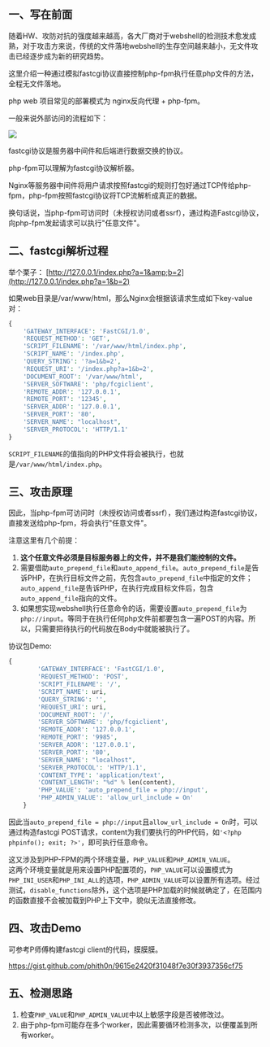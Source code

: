 一、写在前面
------

随着HW、攻防对抗的强度越来越高，各大厂商对于webshell的检测技术愈发成熟，对于攻击方来说，传统的文件落地webshell的生存空间越来越小，无文件攻击已经逐步成为新的研究趋势。

这里介绍一种通过模拟fastcgi协议直接控制php-fpm执行任意php文件的方法，全程无文件落地。

php web 项目常见的部署模式为 nginx反向代理 + php-fpm。

一般来说外部访问的流程如下：

[![](https://shs3.b.qianxin.com/attack_forum/2021/04/attach-8360cefd3394861f7959d891a2dc045029a047d2.png)](https://shs3.b.qianxin.com/attack_forum/2021/04/attach-8360cefd3394861f7959d891a2dc045029a047d2.png)

fastcgi协议是服务器中间件和后端进行数据交换的协议。

php-fpm可以理解为fastcgi协议解析器。

Nginx等服务器中间件将用户请求按照fastcgi的规则打包好通过TCP传给php-fpm，php-fpm按照fastcgi协议将TCP流解析成真正的数据。

换句话说，当php-fpm可访问时（未授权访问或者ssrf），通过构造Fastcgi协议，向php-fpm发起请求可以执行"任意文件"。

二、fastcgi解析过程
-------------

举个栗子： [http://127.0.0.1/index.php?a=1&amp;b=2](http://127.0.0.1/index.php?a=1&b=2)

如果web目录是/var/www/html，那么Nginx会根据该请求生成如下key-value对：

```php
{
    'GATEWAY_INTERFACE': 'FastCGI/1.0',
    'REQUEST_METHOD': 'GET',
    'SCRIPT_FILENAME': '/var/www/html/index.php',
    'SCRIPT_NAME': '/index.php',
    'QUERY_STRING': '?a=1&b=2',
    'REQUEST_URI': '/index.php?a=1&b=2',
    'DOCUMENT_ROOT': '/var/www/html',
    'SERVER_SOFTWARE': 'php/fcgiclient',
    'REMOTE_ADDR': '127.0.0.1',
    'REMOTE_PORT': '12345',
    'SERVER_ADDR': '127.0.0.1',
    'SERVER_PORT': '80',
    'SERVER_NAME': "localhost",
    'SERVER_PROTOCOL': 'HTTP/1.1'
}
```

`SCRIPT_FILENAME`的值指向的PHP文件将会被执行，也就是`/var/www/html/index.php`。

三、攻击原理
------

因此，当php-fpm可访问时（未授权访问或者ssrf），我们通过构造fastcgi协议，直接发送给php-fpm，将会执行"任意文件"。

注意这里有几个前提：

1. **这个任意文件必须是目标服务器上的文件，并不是我们能控制的文件。**
2. 需要借助`auto_prepend_file`和`auto_append_file`。`auto_prepend_file`是告诉PHP，在执行目标文件之前，先包含`auto_prepend_file`中指定的文件；`auto_append_file`是告诉PHP，在执行完成目标文件后，包含`auto_append_file`指向的文件。
3. 如果想实现webshell执行任意命令的话，需要设置`auto_prepend_file`为`php://input`。等同于在执行任何php文件前都要包含一遍POST的内容。所以，只需要把待执行的代码放在Body中就能被执行了。

协议包Demo:

```php
{
        'GATEWAY_INTERFACE': 'FastCGI/1.0',
        'REQUEST_METHOD': 'POST',
        'SCRIPT_FILENAME': '/',
        'SCRIPT_NAME': uri,
        'QUERY_STRING': '',
        'REQUEST_URI': uri,
        'DOCUMENT_ROOT': '/',
        'SERVER_SOFTWARE': 'php/fcgiclient',
        'REMOTE_ADDR': '127.0.0.1',
        'REMOTE_PORT': '9985',
        'SERVER_ADDR': '127.0.0.1',
        'SERVER_PORT': '80',
        'SERVER_NAME': "localhost",
        'SERVER_PROTOCOL': 'HTTP/1.1',
        'CONTENT_TYPE': 'application/text',
        'CONTENT_LENGTH': "%d" % len(content),
        'PHP_VALUE': 'auto_prepend_file = php://input',
        'PHP_ADMIN_VALUE': 'allow_url_include = On'
    }
```

因此当`auto_prepend_file = php://input`且`allow_url_include = On`时，可以通过构造fastcgi POST请求，content为我们要执行的PHP代码，如`'<?php phpinfo(); exit; ?>'`，即可执行任意命令。

这又涉及到PHP-FPM的两个环境变量，`PHP_VALUE`和`PHP_ADMIN_VALUE`。  
这两个环境变量就是用来设置PHP配置项的，`PHP_VALUE`可以设置模式为`PHP_INI_USER`和`PHP_INI_ALL`的选项，`PHP_ADMIN_VALUE`可以设置所有选项。经过测试，`disable_functions`除外，这个选项是PHP加载的时候就确定了，在范围内的函数直接不会被加载到PHP上下文中，貌似无法直接修改。

四、攻击Demo
--------

可参考P师傅构建fastcgi client的代码，膜膜膜。

<https://gist.github.com/phith0n/9615e2420f31048f7e30f3937356cf75>

五、检测思路
------

1. 检查`PHP_VALUE`和`PHP_ADMIN_VALUE`中以上敏感字段是否被修改过。
2. 由于php-fpm可能存在多个worker，因此需要循环检测多次，以便覆盖到所有worker。